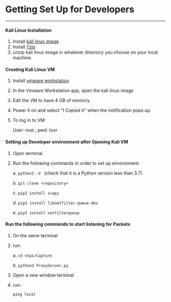 # Getting Set Up for Developers
***
#### Kali Linux Installation
1. Install [kali linux image](https://www.offensive-security.com/kali-linux-vm-vmware-virtualbox-image-download/)
2. Install [7zip](https://www.7-zip.org/download.html)
2. unzip kali linux image in whatever directory you choose on your local machine.
 
#### Creating Kali Linux VM
1. Install [vmware workstation](https://www.vmware.com/products/workstation-pro/workstation-pro-evaluation.html)
2. In the Vmware Workstation app, open the kali linux image
3. Edit the VM to have 4 GB of memory.
4. Power it on and select "I Copied it" when the notification pops up.
5. To log in to VM: 

   User: root ; pwd: toor

#### Setting up Developer environment after Opening Kali VM
1. Open terminal
2. Run the following commands in order to set up environment:

    a. `python3 -V ` (check that it is a Python version less than 3.7)
    
    b. `git clone <repository>`
    
    c. `pip3 install scapy`
    
    d. `pip3 install libnetfilter-queue-dev`
    
    e. `pip3 install netfilterqueue`

#### Run the following commands to start listening for Packets
1. On the same terminal
2. run: 

    a. `cd ntps/Capture`
    
    b. `python3 ProxyServer.py`
    
3. Open a new window terminal
4. run:

    `ping local`
    
